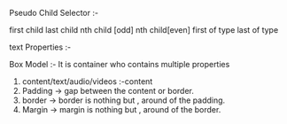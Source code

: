 Pseudo Child Selector :-

first child 
last child
nth child [odd]
nth child[even]
first of type 
last of type




text Properties :-


Box Model :- It is container who contains multiple properties 
1. content/text/audio/videos :-content 
2. Padding -> gap between the content or border.
3. border  -> border is nothing but , around of the padding.
4. Margin -> margin is nothing but , around of the border.